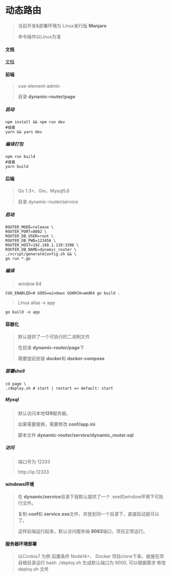 # 动态路由

> 当前开发&部署环境为 Linux发行版  **Manjaro**
>
> 命令操作以Linux为准

#### 文档
[文档](dynamic.md)


#### 前端

> vue-element-admin
>
> 目录 **dynamic-router/page**



##### 启动

```shell
npm install && npm run dev
#或者
yarn && yarn dev
```

##### 编译打包

```shell
npm run build
#或者
yarn build
```



#### 后端

> Go 1.3+、Gin、Mysql5.6
>
> 目录 dynamic-router/service

##### 启动

```shell
ROUTER_MODE=release \
ROUTER_PORT=8082 \
ROUTER_DB_USER=root \
ROUTER_DB_PWD=123456 \
ROUTER_HOST=192.168.1.129:3306 \
ROUTER_DB_NAME=dynamic_router \
./script/generateConfig.sh && \
go run *.go
```

##### 编译

> window 64

```shell
CGO_ENABLED=0 GOOS=windows GOARCH=amd64 go build .
```

> Linux alias -> app

```shell
go build -o app
```



#### 容器化

> 默认提供了一个可执行的二进制文件
>
> 在目录 **dynamic-router/page**下
>
> 需要提前安装 **docker**和 **docker-compose**

##### 部署shell

```shell
cd page \
./deploy.sh # start | restart => default: start
```

##### Mysql

> 默认访问本地**129**服务器。
>
> 如果需要替换，需要修改 **conf/app.ini**
>
> 脚本文件 **dynamic-router/service/dynamic_router.sql**

##### 访问

> 端口号为 12333
>
> http://ip:12333



#### windows环境

> 在 **dynamic/service**目录下我默认提供了一个 .exe的window环境下可执行文件。
>
> 复制 **conf**和 **service.exe**文件，并放到同一个目录下，直接启动就可以了。
>
> 这样前端运行起来，默认访问服务端 **8082**端口，项目正常运行。


#### 服务器环境部署
> 以Contos7 为例
> 前置条件 Node14+、 Docker
> 项目clone下来，直接在项目根目录运行 bash ./deploy.sh
> 生成默认端口为 9000, 可以根据需求 修改 deploy.sh 文件